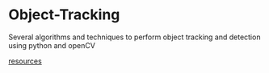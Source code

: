 # Object-Tracking
Several algorithms and techniques to perform object tracking and detection using python and openCV

[resources](https://drive.google.com/drive/folders/1FSqYpI_6AAfI1djr8saNhAwwHrC1aQ8A?usp=sharing)
